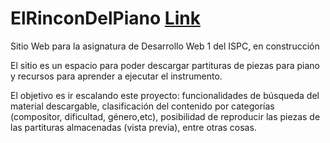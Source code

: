 # ElRinconDelPiano [Link](https://selienyorbandi.github.io/ElRinconDelPiano.github.io/)
Sitio Web para la asignatura de Desarrollo Web 1 del ISPC, en construcción

El sitio es un espacio para poder descargar partituras de piezas para piano y recursos para aprender a ejecutar el instrumento.

El objetivo es ir escalando este proyecto: funcionalidades de búsqueda del material descargable,
clasificación del contenido por categorías (compositor, dificultad, género,etc), posibilidad de reproducir las piezas de las partituras almacenadas (vista previa), entre otras cosas.

